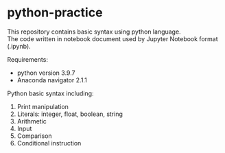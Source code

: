 # python-practice

This repository contains basic syntax using python language.<br/>The code written in notebook document used by Jupyter Notebook format (.ipynb).

Requirements:

- python version 3.9.7
- Anaconda navigator 2.1.1

Python basic syntax including:

1. Print manipulation
2. Literals: integer, float, boolean, string
3. Arithmetic
4. Input
5. Comparison
6. Conditional instruction

